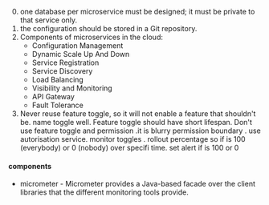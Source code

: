  0. one database per microservice must be designed; it must be private to that service only.
 0. the configuration should be stored in a Git repository.
 0. Components of microservices in the cloud:
    - Configuration Management
    - Dynamic Scale Up And Down
    - Service Registration
    - Service Discovery
    - Load Balancing
    - Visibility and Monitoring
    - API Gateway
    - Fault Tolerance
0. Never reuse feature toggle, so it will not enable a feature that shouldn't be. name toggle well. Feature toggle should have short lifespan. Don't use feature toggle and permission .it is blurry permission boundary . use autorisation service. monitor toggles . rollout percentage so if is 100 (everybody) or 0 (nobody)  over specifi time.  set alert if is 100 or 0

#### components 
*   micrometer - Micrometer provides a Java-based facade over the client libraries that the different monitoring tools provide.